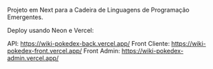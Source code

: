 Projeto em Next para a Cadeira de Linguagens de Programação Emergentes.

Deploy usando Neon e Vercel:

API: https://wiki-pokedex-back.vercel.app/
Front Cliente: https://wiki-pokedex-front.vercel.app/
Front Admin: https://wiki-pokedex-admin.vercel.app/

